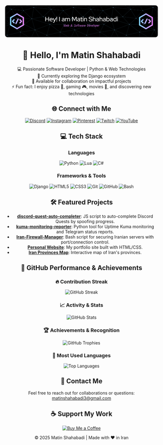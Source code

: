 <div align="center">

![Banner](https://github.com/power0matin/power0matin/blob/main/github-header-image%20(2).png?raw=true)

# 👋 Hello, I'm **Matin Shahabadi**

💻 Passionate Software Developer | Python & Web Technologies  
🌱 Currently exploring the Django ecosystem  
🤝 Available for collaboration on impactful projects  
⚡ Fun fact: I enjoy pizza 🍕, gaming 🎮, movies 🎥, and discovering new technologies  
<!--📄 [View my Resume](https://your-resume-link.com) <!-- اگر رزومه داری لینک بده --> 

## 🌐 Connect with Me

[![Discord](https://img.shields.io/badge/Discord-7289DA?style=flat&logo=discord&logoColor=white)](https://discord.gg/gGzEK7AHYE)
[![Instagram](https://img.shields.io/badge/Instagram-E4405F?style=flat&logo=instagram&logoColor=white)](https://instagram.com/powermatin)
[![Pinterest](https://img.shields.io/badge/Pinterest-E60023?style=flat&logo=pinterest&logoColor=white)](https://pinterest.com/matinshahabadi3)
[![Twitch](https://img.shields.io/badge/Twitch-9146FF?style=flat&logo=twitch&logoColor=white)](https://twitch.tv/powermatin)
[![YouTube](https://img.shields.io/badge/YouTube-FF0000?style=flat&logo=youtube&logoColor=white)](https://youtube.com/@powermatin)
<!-- اگر لینکدین داری اضافه کن: [![LinkedIn](https://img.shields.io/badge/LinkedIn-0077B5?style=flat&logo=linkedin&logoColor=white)](https://linkedin.com/in/yourprofile) -->

## 💻 Tech Stack

### Languages
![Python](https://img.shields.io/badge/Python-3670A0?style=flat&logo=python&logoColor=ffdd54)
![Lua](https://img.shields.io/badge/Lua-2C2D72?style=flat&logo=lua&logoColor=white)
![C#](https://img.shields.io/badge/CSharp-239120?style=flat&logo=csharp&logoColor=white)  

### Frameworks & Tools
![Django](https://img.shields.io/badge/Django-092E20?style=flat&logo=django&logoColor=white)
![HTML5](https://img.shields.io/badge/HTML5-E34F26?style=flat&logo=html5&logoColor=white)
![CSS3](https://img.shields.io/badge/CSS3-1572B6?style=flat&logo=css3&logoColor=white)
![Git](https://img.shields.io/badge/Git-F05033?style=flat&logo=git&logoColor=white)
![GitHub](https://img.shields.io/badge/GitHub-181717?style=flat&logo=github&logoColor=white)
![Bash](https://img.shields.io/badge/Bash-4EAA25?style=flat&logo=gnu-bash&logoColor=white)

## 🛠️ Featured Projects

- **[discord-quest-auto-completer](https://github.com/power0matin/discord-quest-auto-completer)**: JS script to auto-complete Discord Quests by spoofing progress.
- **[kuma-monitoring-reporter](https://github.com/power0matin/kuma-monitoring-reporter)**: Python tool for Uptime Kuma monitoring and Telegram status reports.
- **[Iran-Firewall-Manager](https://github.com/power0matin/Iran-Firewall-Manager)**: Bash script for securing Iranian servers with port/connection control.
- **[Personal Website](https://github.com/power0matin/personal_website)**: My portfolio site built with HTML/CSS.  
- **[Iran Provinces Map](https://github.com/power0matin/iran-provinces)**: Interactive map of Iran's provinces.  
<!-- پروژه‌های دیگه رو اضافه کن -->

## 🚀 GitHub Performance & Achievements

### 🔥 Contribution Streak
![GitHub Streak](https://streak-stats.demolab.com/?user=power0matin&theme=tokyonight&margin-w=8&margin-h=8&no-frame=true)

### 📈 Activity & Stats
![GitHub Stats](https://github-readme-stats.vercel.app/api?username=power0matin&show_icons=true&theme=tokyonight&hide_border=true&include_all_commits=true&count_private=true)

### 🏆 Achievements & Recognition
![GitHub Trophies](https://github-profile-trophy.vercel.app/?username=power0matin&theme=tokyonight&margin-w=8&margin-h=8&no-frame=true)

### 🧩 Most Used Languages
![Top Languages](https://github-readme-stats.vercel.app/api/top-langs/?username=power0matin&layout=compact&theme=tokyonight&hide_border=true)

## 📧 Contact Me

Feel free to reach out for collaborations or questions: [matinshahabadi3@gmail.com](mailto:matinshahabadi3@gmail.com) <!-- ایمیل واقعی‌ت رو بذار -->

## ☕ Support My Work

<a href="https://www.coffeebede.com/powermatin" target="_blank" rel="noopener noreferrer">
  <img src="https://coffeebede.ir/DashboardTemplateV2/app-assets/images/banner/default-yellow.svg" alt="Buy Me a Coffee" width="auto" />
</a>


© 2025 Matin Shahabadi | Made with ❤️ in Iran

</div>
